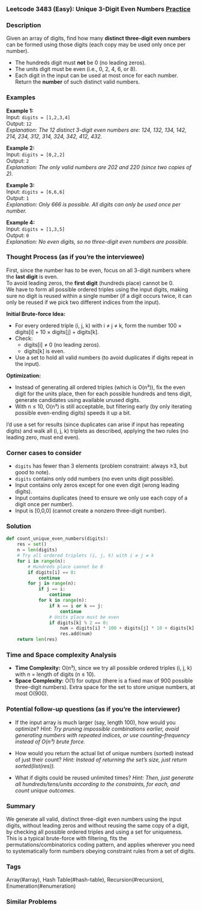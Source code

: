 ### Leetcode 3483 (Easy): Unique 3-Digit Even Numbers [Practice](https://leetcode.com/problems/unique-3-digit-even-numbers)

### Description  
Given an array of digits, find how many **distinct three-digit even numbers** can be formed using those digits (each copy may be used only once per number).  
- The hundreds digit must **not** be 0 (no leading zeros).
- The units digit must be even (i.e., 0, 2, 4, 6, or 8).
- Each digit in the input can be used at most once for each number.
Return the **number** of such distinct valid numbers.

### Examples  

**Example 1:**  
Input: `digits = [1,2,3,4]`  
Output: `12`  
*Explanation: The 12 distinct 3-digit even numbers are: 124, 132, 134, 142, 214, 234, 312, 314, 324, 342, 412, 432.*

**Example 2:**  
Input: `digits = [0,2,2]`  
Output: `2`  
*Explanation: The only valid numbers are 202 and 220 (since two copies of 2).*

**Example 3:**  
Input: `digits = [6,6,6]`  
Output: `1`  
*Explanation: Only 666 is possible. All digits can only be used once per number.*

**Example 4:**  
Input: `digits = [1,3,5]`  
Output: `0`  
*Explanation: No even digits, so no three-digit even numbers are possible.*

### Thought Process (as if you’re the interviewee)  
First, since the number has to be even, focus on all 3-digit numbers where the **last digit** is even.  
To avoid leading zeros, the **first digit** (hundreds place) cannot be 0.  
We have to form all possible ordered triples using the input digits, making sure no digit is reused within a single number (if a digit occurs twice, it can only be reused if we pick two different indices from the input).  

**Initial Brute-force Idea:**  
- For every ordered triple (i, j, k) with i ≠ j ≠ k, form the number 100 × digits[i] + 10 × digits[j] + digits[k].
- Check:  
  - digits[i] ≠ 0 (no leading zeros).  
  - digits[k] is even.
- Use a set to hold all valid numbers (to avoid duplicates if digits repeat in the input).

**Optimization:**  
- Instead of generating all ordered triples (which is O(n³)), fix the even digit for the units place, then for each possible hundreds and tens digit, generate candidates using available unused digits.
- With n ≤ 10, O(n³) is still acceptable, but filtering early (by only iterating possible even-ending digits) speeds it up a bit.

I’d use a set for results (since duplicates can arise if input has repeating digits) and walk all (i, j, k) triplets as described, applying the two rules (no leading zero, must end even).

### Corner cases to consider  
- `digits` has fewer than 3 elements (problem constraint: always ≥3, but good to note).
- `digits` contains only odd numbers (no even units digit possible).
- Input contains only zeros except for one even digit (wrong leading digits).
- Input contains duplicates (need to ensure we only use each copy of a digit once per number).
- Input is [0,0,0] (cannot create a nonzero three-digit number).

### Solution

```python
def count_unique_even_numbers(digits):
    res = set()
    n = len(digits)
    # Try all ordered triplets (i, j, k) with i ≠ j ≠ k
    for i in range(n):
        # Hundreds place cannot be 0
        if digits[i] == 0:
            continue
        for j in range(n):
            if j == i:
                continue
            for k in range(n):
                if k == i or k == j:
                    continue
                # Units place must be even
                if digits[k] % 2 == 0:
                    num = digits[i] * 100 + digits[j] * 10 + digits[k]
                    res.add(num)
    return len(res)
```

### Time and Space complexity Analysis  

- **Time Complexity:** O(n³), since we try all possible ordered triples (i, j, k) with n = length of digits (n ≤ 10).
- **Space Complexity:** O(1) for output (there is a fixed max of 900 possible three-digit numbers). Extra space for the set to store unique numbers, at most O(900).

### Potential follow-up questions (as if you’re the interviewer)  

- If the input array is much larger (say, length 100), how would you optimize?
  *Hint: Try pruning impossible combinations earlier, avoid generating numbers with repeated indices, or use counting–frequency instead of O(n³) brute force.*

- How would you return the actual list of unique numbers (sorted) instead of just their count?
  *Hint: Instead of returning the set’s size, just return sorted(list(res)).*

- What if digits could be reused unlimited times? 
  *Hint: Then, just generate all hundreds/tens/units according to the constraints, for each, and count unique outcomes.*

### Summary
We generate all valid, distinct three-digit even numbers using the input digits, without leading zeros and without reusing the same copy of a digit, by checking all possible ordered triples and using a set for uniqueness.  
This is a typical brute-force with filtering, fits the permutations/combinatorics coding pattern, and applies wherever you need to systematically form numbers obeying constraint rules from a set of digits.

### Tags
Array(#array), Hash Table(#hash-table), Recursion(#recursion), Enumeration(#enumeration)

### Similar Problems
